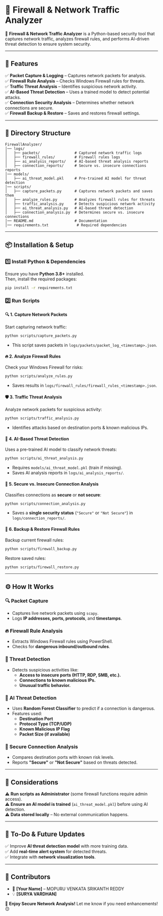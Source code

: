 # **🔹 Firewall & Network Traffic Analyzer**  

🚀 **Firewall & Network Traffic Analyzer** is a Python-based security tool that captures network traffic, analyzes firewall rules, and performs AI-driven threat detection to ensure system security.

---

## **📌 Features**
✅ **Packet Capture & Logging** – Captures network packets for analysis.  
✅ **Firewall Rule Analysis** – Checks Windows Firewall rules for threats.  
✅ **Traffic Threat Analysis** – Identifies suspicious network activity.  
✅ **AI-Based Threat Detection** – Uses a trained model to detect potential attacks.  
✅ **Connection Security Analysis** – Determines whether network connections are secure.  
✅ **Firewall Backup & Restore** – Saves and restores firewall settings.  

---

## **📁 Directory Structure**
```
FirewallAnalyzer/
│── logs/
│   ├── packets/                # Captured network traffic logs
│   ├── firewall_rules/         # Firewall rules logs
│   ├── ai_analysis_reports/    # AI-based threat analysis reports
│   ├── connection_reports/     # Secure vs. insecure connections reports
│── models/
│   ├── ai_threat_model.pkl     # Pre-trained AI model for threat detection
│── scripts/
│   ├── capture_packets.py      # Captures network packets and saves them
│   ├── analyze_rules.py        # Analyzes firewall rules for threats
│   ├── traffic_analysis.py     # Detects suspicious network activity
│   ├── ai_threat_analysis.py   # AI-based threat detection
│   ├── connection_analysis.py  # Determines secure vs. insecure connections
│── README.md                   # Documentation
│── requirements.txt             # Required dependencies
```

---

## **📦 Installation & Setup**
### **1️⃣ Install Python & Dependencies**
Ensure you have **Python 3.8+** installed.  
Then, install the required packages:
```bash
pip install -r requirements.txt
```

### **2️⃣ Run Scripts**
#### **🔍 1. Capture Network Packets**
Start capturing network traffic:
```bash
python scripts/capture_packets.py
```
- This script saves packets in `logs/packets/packet_log_<timestamp>.json`.

#### **🔥 2. Analyze Firewall Rules**
Check your Windows Firewall for risks:
```bash
python scripts/analyze_rules.py
```
- Saves results in `logs/firewall_rules/firewall_rules_<timestamp>.json`.

#### **🛡️ 3. Traffic Threat Analysis**
Analyze network packets for suspicious activity:
```bash
python scripts/traffic_analysis.py
```
- Identifies attacks based on destination ports & known malicious IPs.

#### **🤖 4. AI-Based Threat Detection**
Uses a pre-trained AI model to classify network threats:
```bash
python scripts/ai_threat_analysis.py
```
- Requires `models/ai_threat_model.pkl` (train if missing).
- Saves AI analysis reports in `logs/ai_analysis_reports/`.

#### **🔐 5. Secure vs. Insecure Connection Analysis**
Classifies connections as **secure** or **not secure**:
```bash
python scripts/connection_analysis.py
```
- Saves a **single security status** (`"Secure"` or `"Not Secure"`) in `logs/connection_reports/`.

#### **💾 6. Backup & Restore Firewall Rules**
Backup current firewall rules:
```bash
python scripts/firewall_backup.py
```
Restore saved rules:
```bash
python scripts/firewall_restore.py
```

---

## **⚙️ How It Works**
### **🔍 Packet Capture**
- Captures live network packets using `scapy`.
- Logs **IP addresses, ports, protocols**, and **timestamps**.

### **🔥 Firewall Rule Analysis**
- Extracts Windows Firewall rules using PowerShell.
- Checks for **dangerous inbound/outbound rules**.

### **🚨 Threat Detection**
- Detects suspicious activities like:
  - **Access to insecure ports (HTTP, RDP, SMB, etc.).**
  - **Connections to known malicious IPs.**
  - **Unusual traffic behavior.**

### **🤖 AI Threat Detection**
- Uses **Random Forest Classifier** to predict if a connection is dangerous.
- Features used:
  - **Destination Port**
  - **Protocol Type (TCP/UDP)**
  - **Known Malicious IP Flag**
  - **Packet Size (if available)**

### **🔐 Secure Connection Analysis**
- Compares destination ports with known risk levels.
- Reports **"Secure"** or **"Not Secure"** based on threats detected.

---

## **🔴 Considerations**
⚠️ **Run scripts as Administrator** (some firewall functions require admin access).  
⚠️ **Ensure an AI model is trained** (`ai_threat_model.pkl`) before using AI detection.  
⚠️ **Data stored locally** – No external communication happens.  

---

## **📌 To-Do & Future Updates**
✅ Improve **AI threat detection model** with more training data.  
✅ Add **real-time alert system** for detected threats.  
✅ Integrate with **network visualization tools**.  

---

## **🙌 Contributors**
- 🔹 **[Your Name]** – MOPURU VENKATA SRIKANTH REDDY   
- 💡 **[SURYA VARDHAN]**  

🚀 **Enjoy Secure Network Analysis!** Let me know if you need enhancements! 😊
